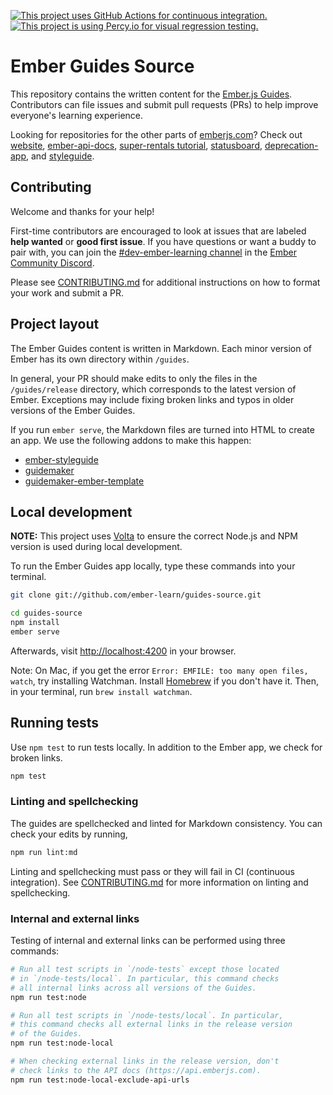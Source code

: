 [![This project uses GitHub Actions for continuous integration.](https://github.com/ember-learn/guides-source/workflows/CI/badge.svg)](https://github.com/ember-learn/guides-source/actions?query=workflow%3ACI)
[![This project is using Percy.io for visual regression testing.](https://percy.io/static/images/percy-badge.svg)](https://percy.io/Ember/guides-app)

# Ember Guides Source

This repository contains the written content for the [Ember.js Guides](https://guides.emberjs.com). Contributors can file issues and submit pull requests (PRs) to help improve everyone's learning experience.

Looking for repositories for the other parts of [emberjs.com](https://emberjs.com)? Check out
[website](https://github.com/ember-learn/ember-website),
[ember-api-docs](https://github.com/ember-learn/ember-api-docs),
[super-rentals tutorial](https://github.com/ember-learn/super-rentals),
[statusboard](https://github.com/ember-learn/statusboard),
[deprecation-app](https://github.com/ember-learn/deprecation-app),
and [styleguide](https://github.com/ember-learn/ember-styleguide).


## Contributing

Welcome and thanks for your help!

First-time contributors are encouraged to look at issues that are labeled **help wanted** or **good first issue**. If you have questions or want a buddy to pair with, you can join the [#dev-ember-learning channel](https://discordapp.com/channels/480462759797063690/480777444203429888) in the [Ember Community Discord](https://discordapp.com/invite/zT3asNS).

Please see [CONTRIBUTING.md](CONTRIBUTING.md) for additional instructions on how to format your work and submit a PR.


## Project layout

The Ember Guides content is written in Markdown. Each minor version of Ember has its own directory within `/guides`.

In general, your PR should make edits to only the files in the `/guides/release` directory, which corresponds to the latest version of Ember. Exceptions may include fixing broken links and typos in older versions of the Ember Guides.

If you run `ember serve`, the Markdown files are turned into HTML to create an app. We use the following addons to make this happen:

- [ember-styleguide](https://github.com/ember-learn/ember-styleguide)
- [guidemaker](https://github.com/empress/guidemaker)
- [guidemaker-ember-template](https://github.com/ember-learn/guidemaker-ember-template)


## Local development

**NOTE:** This project uses [Volta](https://volta.sh/) to ensure the correct Node.js and NPM version is used during local development.

To run the Ember Guides app locally, type these commands into your terminal.

```bash
git clone git://github.com/ember-learn/guides-source.git

cd guides-source
npm install
ember serve
```

Afterwards, visit [http://localhost:4200](http://localhost:4200) in your browser.

Note: On Mac, if you get the error `Error: EMFILE: too many open files, watch`, try installing Watchman. Install [Homebrew](https://brew.sh/) if you don't have it. Then, in your terminal, run `brew install watchman`.


## Running tests

Use `npm test` to run tests locally. In addition to the Ember app, we check for broken links.

```bash
npm test
```

### Linting and spellchecking

The guides are spellchecked and linted for Markdown consistency. You can check your edits by running,

```bash
npm run lint:md
```

Linting and spellchecking must pass or they will fail in CI (continuous integration). See [CONTRIBUTING.md](CONTRIBUTING.md) for more information on linting and spellchecking.

### Internal and external links

Testing of internal and external links can be performed using three commands:

```bash
# Run all test scripts in `/node-tests` except those located
# in `/node-tests/local`. In particular, this command checks
# all internal links across all versions of the Guides.
npm run test:node

# Run all test scripts in `/node-tests/local`. In particular,
# this command checks all external links in the release version
# of the Guides. 
npm run test:node-local

# When checking external links in the release version, don't
# check links to the API docs (https://api.emberjs.com).
npm run test:node-local-exclude-api-urls
```
